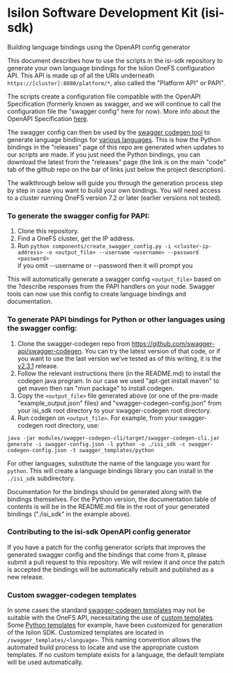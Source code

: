 # Isilon Software Development Kit (isi-sdk)
Building language bindings using the OpenAPI config generator

This document describes how to use the scripts in the isi-sdk repository to generate your own language bindings for the Isilon OneFS configuration API.  This API is made up of all the URIs underneath `https://[cluster]:8080/platform/*`, also called the "Platform API" or PAPI".

The scripts create a configuration file compatible with the OpenAPI Specification (formerly known as swagger, and we will continue to call the configuration file the "swagger config" here for now).  More info about the OpenAPI Specification [here](https://github.com/OAI/OpenAPI-Specification).

The swagger config can then be used by the [swagger codegen tool](https://github.com/swagger-api/swagger-codegen) to generate language bindings for [various languages](https://github.com/swagger-api/swagger-codegen#customizing-the-generator).  This is how the Python bindings in the "releases" page of this repo are generated when updates to our scripts are made.  If you just need the Python bindings, you can download the latest from the "releases" page (the link is on the main "code" tab of the github repo on the bar of links just below the project description).

The walkthrough below will guide you through the generation process step by step in case you want to build your own bindings.  You will need access to a cluster running OneFS version 7.2 or later (earlier versions not tested).

### To generate the swagger config for PAPI:

1. Clone this repository.
2. Find a OneFS cluster, get the IP address.
3. Run `python components/create_swagger_config.py -i <cluster-ip-address> -o <output_file> --username <username> --password <password>` <br> if you omit --username or --password then it will prompt you

This will automatically generate a swagger config `<output_file>` based on the ?describe responses from the PAPI handlers on your node.  Swagger tools can now use this config to create language bindings and documentation.

### To generate PAPI bindings for Python or other languages using the swagger config:
1. Clone the swagger-codegen repo from https://github.com/swagger-api/swagger-codegen.  You can try the latest version of that code, or if you want to use the last version we've tested as of this writing, it is the [v2.3.1](https://github.com/swagger-api/swagger-codegen/releases/tag/v2.3.1) release.
2. Follow the relevant instructions there (in the README.md) to install the codegen java program.  In our case we used "apt-get install maven" to get maven then ran "mvn package" to install codegen.
3. Copy the `<output_file>` file generated above (or one of the pre-made "example_output.json" files) and "swagger-codegen-config.json" from your isi_sdk root directory to your swagger-codegen root directory.
4. Run codegen on `<output_file>`.  For example, from your swagger-codegen root directory, use:

`java -jar modules/swagger-codegen-cli/target/swagger-codegen-cli.jar generate -i swagger-config.json -l python -o ./isi_sdk -c swagger-codegen-config.json -t swagger_templates/python`

For other languages, substitute the name of the language you want for `python`.  This will create a language bindings library you can install in the `./isi_sdk` subdirectory.

Documentation for the bindings should be generated along with the bindings themselves.  For the Python version, the documentation table of contents is will be in the README.md file in the root of your generated bindings ("./isi_sdk" in the example above).

### Contributing to the isi-sdk OpenAPI config generator

If you have a patch for the config generator scripts that improves the generated swagger config and the bindings that come from it, please submit a pull request to this repository.  We will review it and once the patch is accepted the bindings will be automatically rebuilt and published as a new release.

### Custom swagger-codegen templates

In some cases the standard [swagger-codegen templates](https://github.com/swagger-api/swagger-codegen/tree/master/modules/swagger-codegen/src/main/resources/python) may not be suitable with the OneFS API, necessitating the use of [custom templates](https://github.com/swagger-api/swagger-codegen/wiki/Building-your-own-Templates). Some [Python templates](./swagger_templates/python) for example, have been customized for generation of the Isilon SDK. Customized templates are located in `/swagger_templates/<language>`. This naming convention allows the automated build process to locate and use the appropriate custom templates. If no custom template exists for a language, the default template will be used automatically.
